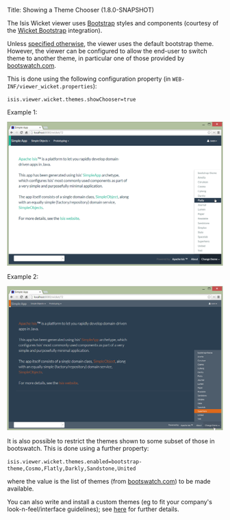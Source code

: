 Title: Showing a Theme Chooser (1.8.0-SNAPSHOT)

The Isis Wicket viewer uses [Bootstrap](http://getbootstrap.com/) styles and components (courtesy of the 
[Wicket Bootstrap](https://github.com/l0rdn1kk0n/wicket-bootstrap) integration).

Unless [specified otherwise](specifying-a-default-theme.html), the viewer uses the default bootstrap theme.  However, 
the viewer can be configured to allow the end-user to switch theme to another theme, in particular one of those 
provided by [bootswatch.com](http://bootswatch.com).

This is done using the following configuration property (in `WEB-INF/viewer_wicket.properties`):

    isis.viewer.wicket.themes.showChooser=true


Example 1:

<a href="images/theme-chooser/example-1.png"><img width="720px" src="images/theme-chooser/example-1.png"/></a>

Example 2:

<a href="images/theme-chooser/example-2.png"><img width="720px" src="images/theme-chooser/example-2.png"/></a>

    
It is also possible to restrict the themes shown to some subset of those in bootswatch.  This is done using a further
property:

    isis.viewer.wicket.themes.enabled=bootstrap-theme,Cosmo,Flatly,Darkly,Sandstone,United

where the value is the list of themes (from [bootswatch.com](http://bootswatch.com)) to be made available.


You can also write and install a custom themes (eg to fit your company's look-n-feel/interface guidelines); see
[here](writing-a-custom-theme.html) for further details.